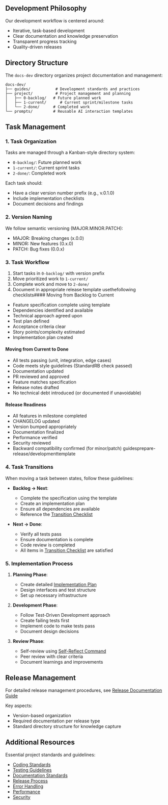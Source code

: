 ## Development Philosophy

Our development workflow is centered around:
- Iterative, task-based development
- Clear documentation and knowledge preservation
- Transparent progress tracking
- Quality-driven releases

## Directory Structure

The `docs-dev` directory organizes project documentation and management:

```
docs-dev/
├── guides/           # Development standards and practices
├── project/          # Project management and planning
│   ├── 0-backlog/   # Future planned work
│   ├── 1-current/      # Current sprint/milestone tasks
│   └── 2-done/      # Completed work
└── prompts/         # Reusable AI interaction templates
```

## Task Management

### 1. Task Organization

Tasks are managed through a Kanban-style directory system:

- `0-backlog/`: Future planned work
- `1-current/`: Current sprint tasks
- `2-done/`: Completed work

Each task should:
- Have a clear version number prefix (e.g., v.0.1.0)
- Include implementation checklists
- Document decisions and findings

### 2. Version Naming

We follow semantic versioning (MAJOR.MINOR.PATCH):
- MAJOR: Breaking changes (x.0.0)
- MINOR: New features (0.x.0)
- PATCH: Bug fixes (0.0.x)

### 3. Task Workflow

1. Start tasks in `0-backlog/` with version prefix
2. Move prioritized work to `1-current/`
3. Complete work and move to `2-done/`
4. Document in appropriate release template
usethefollowing checklists#### Moving from Backlog to Current
- Feature specification complete using template
- Dependencies identified and available
- Technical approach agreed upon
- Test plan defined
- Acceptance criteria clear
- Story points/complexity estimated
- Implementation plan created

#### Moving from Current to Done
- All tests passing (unit, integration, edge cases)
- Code meets style guidelines (StandardRB check passed)
- Documentation updated
- PR reviewed and approved
- Feature matches specification
- Release notes drafted
- No technical debt introduced (or documented if unavoidable)

#### Release Readiness
- All features in milestone completed
- CHANGELOG updated
- Version bumped appropriately
- Documentation finalized
- Performance verified
- Security reviewed
- Backward compatibility confirmed (for minor/patch)
guidesprepare-release/developmenttemplate
### 4. Task Transitions

When moving a task between states, follow these guidelines:

- **Backlog → Next**:
  - Complete the specification using the template
  - Create an implementation plan
  - Ensure all dependencies are available
  - Reference the [Transition Checklist](../project/template/transition-checklist.md)

- **Next → Done**:
  - Verify all tests pass
  - Ensure documentation is complete
  - Code review is completed
  - All items in [Transition Checklist](../project/template/transition-checklist.md) are satisfied

### 5. Implementation Process

1. **Planning Phase**:
   - Create detailed [Implementation Plan](../project/template/implementation-plan.md)
   - Design interfaces and test structure
   - Set up necessary infrastructure

2. **Development Phase**:
   - Follow Test-Driven Development approach
   - Create failing tests first
   - Implement code to make tests pass
   - Document design decisions

3. **Review Phase**:
   - Self-review using [Self-Reflect Command](../commands/self-reflect.md)
   - Peer review with clear criteria
   - Document learnings and improvements

## Release Management

For detailed release management procedures, see [Release Documentation Guide](../guides/prepare-release/prepare-release-documentation.md)

Key aspects:
- Version-based organization
- Required documentation per release type
- Standard directory structure for knowledge capture

## Additional Resources

Essential project standards and guidelines:
- [Coding Standards](../guides/coding-standards.md)
- [Testing Guidelines](../guides/testing.md)
- [Documentation Standards](../guides/documentation.md)
- [Release Process](../guides/ship-release.md)
- [Error Handling](../guides/error-handling.md)
- [Performance](../guides/performance.md)
- [Security](../guides/security.md)
